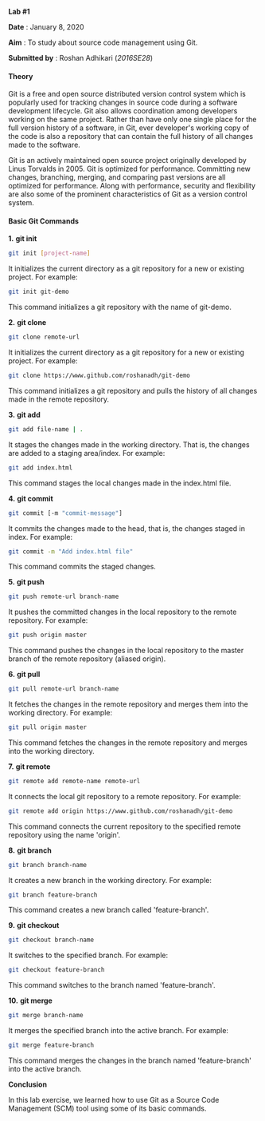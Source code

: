 **Lab #1**

**Date** : January 8, 2020

**Aim** : To study about source code management using Git.

**Submitted by** : Roshan Adhikari (_2016SE28_)

#### Theory

Git is a free and open source distributed version control system which is popularly used for tracking changes in source code during a software development lifecycle. Git also allows coordination among developers working on the same project. Rather than have only one single place for the full version history of a software, in Git, ever developer&#39;s working copy of the code is also a repository that can contain the full history of all changes made to the software.

Git is an actively maintained open source project originally developed by Linus Torvalds in 2005. Git is optimized for performance. Committing new changes, branching, merging, and comparing past versions are all optimized for performance. Along with performance, security and flexibility are also some of the prominent characteristics of Git as a version control system.

#### Basic Git Commands
**1.** **git init**
```sh
git init [project-name]
```
It initializes the current directory as a git repository for a new or existing project.
For example: 

  ```sh
  git init git-demo
  ```

This command initializes a git repository with the name of git-demo.

**2.** **git clone**
```sh
git clone remote-url
```

It initializes the current directory as a git repository for a new or existing project.
For example: 
```sh
git clone https://www.github.com/roshanadh/git-demo
```
This command initializes a git repository and pulls the history of all changes made in the remote repository.

**3.** **git add**
```sh
git add file-name | .
```

It stages the changes made in the working directory. That is, the changes are added to a staging area/index.
For example: 
```sh
git add index.html
```

This command stages the local changes made in the index.html file.

**4.** **git commit**
```sh
git commit [-m "commit-message"]
```

It commits the changes made to the head, that is, the changes staged in index.
For example: 
```sh
git commit -m "Add index.html file"
```

This command commits the staged changes.

**5.** **git push**
```sh
git push remote-url branch-name
```

It pushes the committed changes in the local repository to the remote repository.
For example: 
```sh
git push origin master
```

This command pushes the changes in the local repository to the master branch of the remote repository (aliased origin).

**6.** **git pull**
```sh
git pull remote-url branch-name
```

It fetches the changes in the remote repository and merges them into the working directory.
For example: 
```sh
git pull origin master
```

This command fetches the changes in the remote repository and merges into the working directory.

**7.** **git remote**
```sh
git remote add remote-name remote-url
```

It connects the local git repository to a remote repository.
For example:

```sh
git remote add origin https://www.github.com/roshanadh/git-demo
```

This command connects the current repository to the specified remote repository using the name &#39;origin&#39;.

**8.** **git branch**
```sh
git branch branch-name
```
It creates a new branch in the working directory.
For example: 
```sh
git branch feature-branch
```

This command creates a new branch called &#39;feature-branch&#39;.

**9.** **git checkout**
```sh
git checkout branch-name
```

It switches to the specified branch.
For example: 
```sh
git checkout feature-branch
```

This command switches to the branch named &#39;feature-branch&#39;.

**10.** **git merge**
```sh
git merge branch-name
```

It merges the specified branch into the active branch.
For example: 
```sh
git merge feature-branch
```

This command merges the changes in the branch named &#39;feature-branch&#39; into the active branch.

**Conclusion**

In this lab exercise, we learned how to use Git as a Source Code Management (SCM) tool using some of its basic commands.